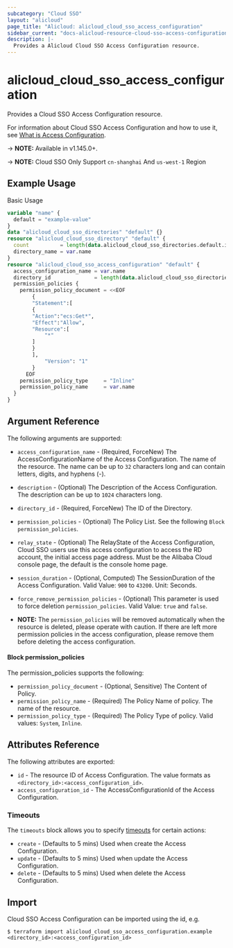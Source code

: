 ```yaml
---
subcategory: "Cloud SSO"
layout: "alicloud"
page_title: "Alicloud: alicloud_cloud_sso_access_configuration"
sidebar_current: "docs-alicloud-resource-cloud-sso-access-configuration"
description: |-
  Provides a Alicloud Cloud SSO Access Configuration resource.
---
```


# alicloud\_cloud\_sso\_access\_configuration

Provides a Cloud SSO Access Configuration resource.

For information about Cloud SSO Access Configuration and how to use it, see [What is Access Configuration](https://www.alibabacloud.com/help/en/doc-detail/266737.html).

-> **NOTE:** Available in v1.145.0+.

-> **NOTE:** Cloud SSO Only Support `cn-shanghai` And `us-west-1` Region

## Example Usage

Basic Usage

```terraform
variable "name" {
  default = "example-value"
}
data "alicloud_cloud_sso_directories" "default" {}
resource "alicloud_cloud_sso_directory" "default" {
  count          = length(data.alicloud_cloud_sso_directories.default.ids) > 0 ? 0 : 1
  directory_name = var.name
}
resource "alicloud_cloud_sso_access_configuration" "default" {
  access_configuration_name = var.name
  directory_id              = length(data.alicloud_cloud_sso_directories.default.ids) > 0 ? data.alicloud_cloud_sso_directories.default.ids[0] : concat(alicloud_cloud_sso_directory.default.*.id, [""])[0]
  permission_policies {
    permission_policy_document = <<EOF
		{
        "Statement":[
        {
        "Action":"ecs:Get*",
        "Effect":"Allow",
        "Resource":[
            "*"
        ]
        }
        ],
			"Version": "1"
		}
	  EOF
    permission_policy_type     = "Inline"
    permission_policy_name     = var.name
  }
}
```

## Argument Reference

The following arguments are supported:

* `access_configuration_name` - (Required, ForceNew) The AccessConfigurationName of the Access Configuration. The name of the resource. The name can be up to `32` characters long and can contain letters, digits, and hyphens (-).
* `description` - (Optional) The Description of the  Access Configuration. The description can be up to `1024` characters long.
* `directory_id` - (Required, ForceNew) The ID of the Directory.
* `permission_policies` - (Optional) The Policy List. See the following `Block permission_policies`.
* `relay_state` - (Optional) The RelayState of the Access Configuration, Cloud SSO users use this access configuration to access the RD account, the initial access page address. Must be the Alibaba Cloud console page, the default is the console home page.
* `session_duration` - (Optional, Computed) The SessionDuration of the Access Configuration. Valid Value: `900` to `43200`. Unit: Seconds.
* `force_remove_permission_policies` - (Optional) This parameter is used to force deletion `permission_policies`. Valid Value: `true` and `false`.

* **NOTE:** The `permission_policies` will be removed automatically when the resource is deleted, please operate with caution. If there are left more permission policies in the access configuration, please remove them before deleting the access configuration.

#### Block permission_policies

The permission_policies supports the following: 

* `permission_policy_document` - (Optional, Sensitive) The Content of Policy.
* `permission_policy_name` - (Required) The Policy Name of policy. The name of the resource. 
* `permission_policy_type` - (Required) The Policy Type of policy. Valid values: `System`, `Inline`.

## Attributes Reference

The following attributes are exported:

* `id` - The resource ID of Access Configuration. The value formats as `<directory_id>:<access_configuration_id>`.
* `access_configuration_id` - The AccessConfigurationId of the Access Configuration.

### Timeouts

The `timeouts` block allows you to specify [timeouts](https://www.terraform.io/docs/configuration-0-11/resources.html#timeouts) for certain actions:

* `create` - (Defaults to 5 mins) Used when create the Access Configuration.
* `update` - (Defaults to 5 mins) Used when update the Access Configuration.
* `delete` - (Defaults to 5 mins) Used when delete the Access Configuration.


## Import

Cloud SSO Access Configuration can be imported using the id, e.g.

```shell
$ terraform import alicloud_cloud_sso_access_configuration.example <directory_id>:<access_configuration_id>
```
